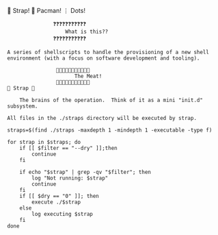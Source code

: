 🚀 Strap! 🎒 Pacman! ⋮ Dots!


                   ❓❓❓❓❓❓❓❓❓❓❓
                       What is this??
                   ❓❓❓❓❓❓❓❓❓❓❓

    A series of shellscripts to handle the provisioning of a new shell 
    environment (with a focus on software development and tooling).

                    🥩🥩🥩🥩🥩🥩🥩🥩🥩🥩🥩
                          The Meat!
                    🥩🥩🥩🥩🥩🥩🥩🥩🥩🥩🥩
    🔫 Strap 🔫

        The brains of the operation.  Think of it as a mini "init.d" subsystem.

    All files in the ./straps directory will be executed by strap.


```
straps=$(find ./straps -maxdepth 1 -mindepth 1 -executable -type f)

for strap in $straps; do
	if [[ $filter == "--dry" ]];then
		continue
	fi

	if echo "$strap" | grep -qv "$filter"; then
		log "Not running: $strap"
		continue
	fi
	if [[ $dry == "0" ]]; then 
		execute ./$strap
	else
		log executing $strap
	fi
done

```
